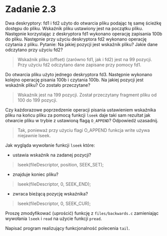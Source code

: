 # Zadanie 2.3 
Dwa deskryptory: fd1 i fd2 użyto do otwarcia pliku podając tę samę ścieżkę dostępu do pliku. Wskaźnik pliku ustawiony jest na początku pliku. Następnie korzystając z deskryptora fd1 wykonano operację zapisania 100b do pliku. Następnie przy użyciu deskryptora fd2 wykonano operację czytania z pliku. Pytanie: Na jakiej pozycji jest wskaźnik pliku? Jakie dane odczytano przy użyciu fd2?

> Wskaźnik pliku (offset) (zarówno fd1, jak i fd2) jest na 99 pozycji.   
> Przy użyciu fd2 odczytano dane zapisane przy pomocy fd1.   

Do otwarcia pliku użyto jednego deskryptora fd3. Następnie wykonano kolejno operację pisania 100b i czytania 100b. Na jakiej pozycji jest wskaźnik pliku? Co zostało przeczytane?

> Wskaźnik jest na 199 pozycji.
> Został przeczytany fragment pliku od 100 do 199 pozycji.

Czy każdorazowe poprzedzenie operacji pisania ustawieniem wskaźnika pliku na końcu pliku za pomocą funkcji `lseek` daje taki sam rezultat jak otwarcie pliku w trybie z ustawioną flagą `O_APPEND`? Odpowiedź uzasadnij.

> Tak, ponieważ przy użyciu flagi O_APPEND funkcja write używa niejawnie lseek.

Jak wygląda wywołanie funkcji `lseek` które:
- ustawia wskaźnik na zadanej pozycji?  
> lseek(fileDescriptor, position, SEEK_SET);
- znajduje koniec pliku?  
> lseek(fileDescriptor, 0, SEEK_END);
- zwraca bieżącą pozycję wskaźnika?  
> lseek(fileDescriptor, 0, SEEK_CUR);
 
Proszę zmodyfikować (uprościć) funkcję z `files/backwards.c` zamieniając wywołania `lseek` i `read` na użycie funkcji `pread`. 

Napisać program realizujący funkcjonalność polecenia `tail`.